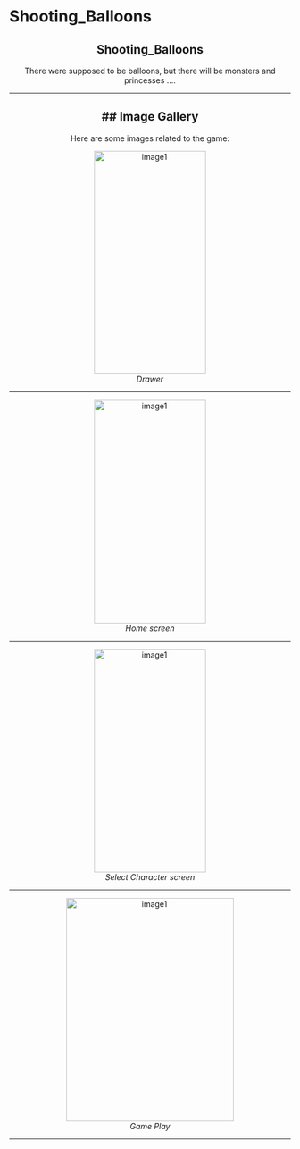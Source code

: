 # Shooting_Balloons
<h2 align="center">Shooting_Balloons</h2>
<p align="center">There were supposed to be balloons, but there will be monsters and princesses ....</p>

---

<h2 align="center" color="black">## Image Gallery</h2>

<p align="center">Here are some images related to the game:</p>
<p align="center">
  <img alt="image1" src="https://github.com/MichaelXerxes/Shooting_Balloons/assets/81194285/13d9f7b6-9336-47c9-a124-ba29deec8701"   width="200" height="400">
 
  <br>
  <em>Drawer </em>
</p>

---

<p align="center">
  <img alt="image1" src="https://github.com/MichaelXerxes/Shooting_Balloons/assets/81194285/5a4b0f9d-911e-491d-b495-ea41e69bdc80"   width="200" height="400">
 
  <br>
  <em>Home screen</em>
</p>

---
<p align="center">
  <img alt="image1" src="https://github.com/MichaelXerxes/Quizzes/assets/81194285/a3fd10bf-5a22-4e22-9f4d-f74ef4814bee"   width="200" height="400">
 
  <br>
  <em>Select Character screen</em>
</p>

---
<p align="center">
  <img alt="image1" src="https://github.com/MichaelXerxes/Shooting_Balloons/assets/81194285/e99c5abf-82c2-4967-81ab-d5bb8433d6a4"   width="300" height="400">
 
  <br>
  <em>Game Play</em>
</p>

---
